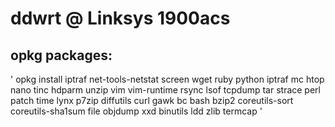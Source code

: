 # ddwrt @ Linksys 1900acs

## opkg packages:
'
opkg install iptraf net-tools-netstat screen wget ruby python iptraf mc htop nano tinc hdparm unzip vim vim-runtime rsync lsof tcpdump tar strace perl patch time lynx p7zip diffutils curl gawk bc bash bzip2 coreutils-sort coreutils-sha1sum file objdump xxd binutils ldd zlib termcap
'
